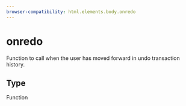 ```yaml
---
browser-compatibility: html.elements.body.onredo
---
```


# onredo

Function to call when the user has moved forward in undo transaction history.

## Type

Function
